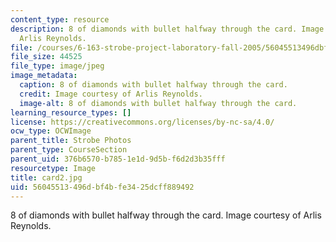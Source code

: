 ```yaml
---
content_type: resource
description: 8 of diamonds with bullet halfway through the card. Image courtesy of
  Arlis Reynolds.
file: /courses/6-163-strobe-project-laboratory-fall-2005/56045513496dbf4bfe3425dcff889492_card2.jpg
file_size: 44525
file_type: image/jpeg
image_metadata:
  caption: 8 of diamonds with bullet halfway through the card.
  credit: Image courtesy of Arlis Reynolds.
  image-alt: 8 of diamonds with bullet halfway through the card.
learning_resource_types: []
license: https://creativecommons.org/licenses/by-nc-sa/4.0/
ocw_type: OCWImage
parent_title: Strobe Photos
parent_type: CourseSection
parent_uid: 376b6570-b785-1e1d-9d5b-f6d2d3b35fff
resourcetype: Image
title: card2.jpg
uid: 56045513-496d-bf4b-fe34-25dcff889492
---
```

8 of diamonds with bullet halfway through the card. Image courtesy of Arlis Reynolds.